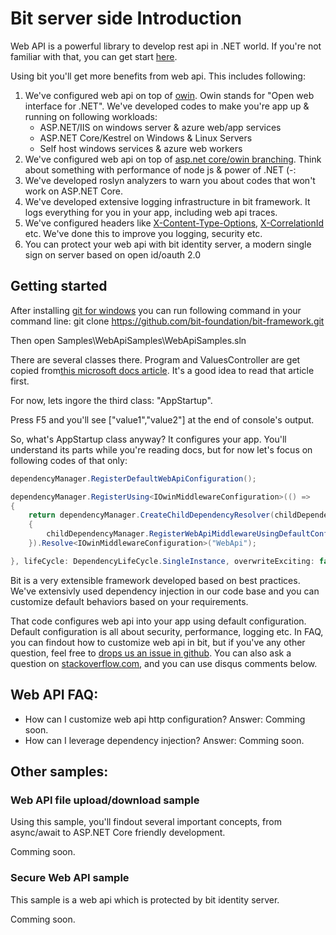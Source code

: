 # Bit server side Introduction

Web API is a powerful library to develop rest api in .NET world. If you're not familiar with that, you can get start [here](https://www.asp.net/web-api).

Using bit you'll get more benefits from web api. This includes following:

1. We've configured web api on top of [owin](http://owin.org). Owin stands for "Open web interface for .NET". We've developed codes to make you're app up & running on following workloads:
    - ASP.NET/IIS on windows server & azure web/app services
    - ASP.NET Core/Kestrel on Windows & Linux Servers
    - Self host windows services & azure web workers
2. We've configured web api on top of [asp.net core/owin branching](https://docs.microsoft.com/en-us/aspnet/core/fundamentals/middleware). Think about something with performance of node js & power of .NET (-:
3. We've developed roslyn analyzers to warn you about codes that won't work on ASP.NET Core.
4. We've developed extensive logging infrastructure in bit framework. It logs everything for you in your app, including web api traces.
5. We've configured headers like [X-Content-Type-Options](https://developer.mozilla.org/en-US/docs/Web/HTTP/Headers/X-Content-Type-Options), [X-CorrelationId](http://theburningmonk.com/2015/05/a-consistent-approach-to-track-correlation-ids-through-microservices/) etc. We've done this to improve you logging, security etc.
6. You can protect your web api with bit identity server, a modern single sign on server based on open id/oauth 2.0

## Getting started

After installing [git for windows](https://git-scm.com/download/win) you can run following command in your command line: git clone https://github.com/bit-foundation/bit-framework.git

Then open Samples\WebApiSamples\WebApiSamples.sln

There are several classes there. Program and ValuesController are get copied from[this microsoft docs article](https://docs.microsoft.com/en-us/aspnet/web-api/overview/hosting-aspnet-web-api/use-owin-to-self-host-web-api). It's a good idea to read that article first.

For now, lets ingore the third class: "AppStartup".

Press F5 and you'll see ["value1","value2"] at the end of console's output.

So, what's AppStartup class anyway? It configures your app. You'll understand its parts while you're reading docs, but for now let's focus on following codes of that only:

```csharp
dependencyManager.RegisterDefaultWebApiConfiguration();

dependencyManager.RegisterUsing<IOwinMiddlewareConfiguration>(() =>
{
    return dependencyManager.CreateChildDependencyResolver(childDependencyManager =>
    {
        childDependencyManager.RegisterWebApiMiddlewareUsingDefaultConfiguration("WebApi");
    }).Resolve<IOwinMiddlewareConfiguration>("WebApi");

}, lifeCycle: DependencyLifeCycle.SingleInstance, overwriteExciting: false);
```

Bit is a very extensible framework developed based on best practices. We've extensivly used dependency injection in our code base and you can customize default behaviors based on your requirements.

That code configures web api into your app using default configuration. Default configuration is all about security, performance, logging etc. In FAQ, you can findout how to customize web api in bit, but if you've any other question, feel free to [drops us an issue in github](https://github.com/bit-foundation/bit-framework/issues). You can also ask a question on [stackoverflow.com](http://stackoverflow.com/questions/tagged/bit-framework), and you can use disqus comments below.

## Web API FAQ:

* How can I customize web api http configuration?
    Answer: Comming soon.
* How can I leverage dependency injection?
    Answer: Comming soon.

## Other samples:

### Web API file upload/download sample

Using this sample, you'll findout several important concepts, from async/await to ASP.NET Core friendly development.

Comming soon.

### Secure Web API sample

This sample is a web api which is protected by bit identity server.

Comming soon.